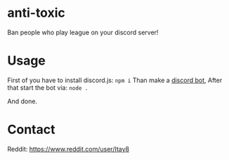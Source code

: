 # anti-toxic
Ban people who play league on your discord server!

# Usage
First of you have to install discord.js:
```npm i```
Than make a [discord bot](https://www.howtogeek.com/364225/how-to-make-your-own-discord-bot/),
After that start the bot via:
```node .```

And done.

# Contact
Reddit: https://www.reddit.com/user/Itay8

